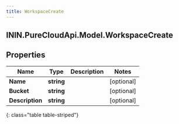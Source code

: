 ```yaml
---
title: WorkspaceCreate
---
```

## ININ.PureCloudApi.Model.WorkspaceCreate

## Properties

|Name | Type | Description | Notes|
|------------ | ------------- | ------------- | -------------|
| **Name** | **string** |  | [optional] |
| **Bucket** | **string** |  | [optional] |
| **Description** | **string** |  | [optional] |
{: class="table table-striped"}


